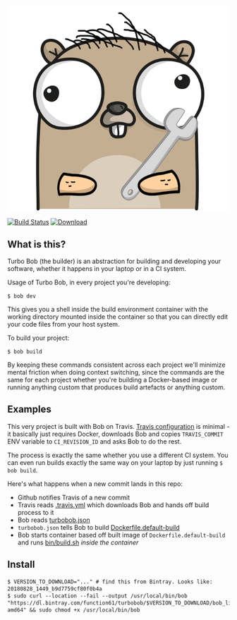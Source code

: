 ![](misc/mascot/mascot.png)

[![Build Status](https://travis-ci.org/function61/turbobob.svg?branch=master)](https://travis-ci.org/function61/turbobob)
[![Download](https://api.bintray.com/packages/function61/turbobob/main/images/download.svg)](https://bintray.com/function61/turbobob/main/_latestVersion#files)

What is this?
-------------

Turbo Bob (the builder) is an abstraction for building and developing your software, whether it happens in your laptop or in a CI system.

Usage of Turbo Bob, in every project you're developing:

```
$ bob dev
```

This gives you a shell inside the build environment container with the working directory mounted inside the container so that you can directly edit your code files from your host system.

To build your project:

```
$ bob build
```

By keeping these commands consistent across each project we'll minimize mental friction when doing context switching, since the commands are the same for each project whether you're building a Docker-based image or running anything custom that produces build artefacts or anything custom.


Examples
--------

This very project is built with Bob on Travis. [Travis configuration](.travis.yml) is minimal - it basically just requires Docker, downloads Bob and copies `TRAVIS_COMMIT` ENV variable to `CI_REVISION_ID` and asks Bob to do the rest.

The process is exactly the same whether you use a different CI system. You can even run builds exactly the same way on your laptop by just running `$ bob build`.

Here's what happens when a new commit lands in this repo:

- Github notifies Travis of a new commit
- Travis reads [.travis.yml](.travis.yml) which downloads Bob and hands off build process to it
- Bob reads [turbobob.json](turbobob.json)
- `turbobob.json` tells Bob to build [Dockerfile.default-build](Dockerfile.default-build)
- Bob starts container based off built image of `Dockerfile.default-build` and runs [bin/build.sh](bin/build.sh) *inside the container*


Install
-------

```
$ VERSION_TO_DOWNLOAD="..." # find this from Bintray. Looks like: 20180828_1449_b9d7759cf80f0b4a
$ sudo curl --location --fail --output /usr/local/bin/bob "https://dl.bintray.com/function61/turbobob/$VERSION_TO_DOWNLOAD/bob_linux-amd64" && sudo chmod +x /usr/local/bin/bob
```
